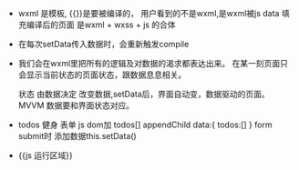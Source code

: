 - wxml 是模板, {{}}是要被编译的， 用户看到的不是wxml,是wxml被js data 填充编译后的页面 
    是wxml + wxss + js 的合体
- 在每次setData传入数据时，会重新触发compile
- 我们会在wxml里把所有的逻辑及对数据的渴求都表达出来。
    在某一刻页面只会显示当前状态的页面状态，跟数据息息相关。

    状态 由数据决定
    改变数据,setData后，界面自动变，数据驱动的页面。  MVVM
    数据要和界面状态对应。

- todos
    健身    表单    js dom加 todos[]    appendChild
    data:{
        todos:[]
    }
    form submit时   添加数据this.setData()

- {{js 运行区域}}